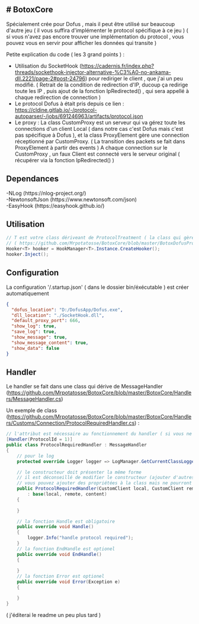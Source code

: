 <h2> # BotoxCore </h2>

Spécialement crée pour Dofus , mais il peut être utilisé sur beaucoup d'autre jeu ( il vous suffira d'implémenter le protocol spécifique à ce jeu ) ( si vous n'avez pas encore trouver une implémentation du protocol , vous pouvez vous en servir pour afficher les données qui transite )

Petite explication du code ( les 3 grand points ) :
  - Utilisation du SocketHook (https://cadernis.fr/index.php?threads/sockethook-injector-alternative-%C3%A0-no-ankama-dll.2221/page-2#post-24796) pour rediriger le client , que j'ai un peu modifié. ( Retrait de la condition de redirection d'IP, ducoup ça redirige toute les IP , puis ajout de la fonction IpRedirected() , qui sera appellé à chaque redirection de connection )
  - Le protocol Dofus à était pris depuis ce lien : https://cldine.gitlab.io/-/protocol-autoparser/-/jobs/691246963/artifacts/protocol.json
  - Le proxy :
La class CustomProxy est un serveur qui va gérez toute les connections d'un client Local ( dans notre cas c'est Dofus mais c'est pas spécifique à Dofus ), et la class ProxyElement gère une connection réceptionné par CustomProxy. ( La transition des packets se fait dans ProxyElement à partir des events ) 
A chaque connection sur le CustomProxy , un faux Client est connecté vers le serveur original ( récupérer via la fonction IpRedirected() )

<h2> Dependances </h2>
  -NLog (https://nlog-project.org/)</br>  
  -NewtonsoftJson (https://www.newtonsoft.com/json)</br>  
  -EasyHook (https://easyhook.github.io/)</br>

<h2> Utilisation </h2>

```csharp
// T est votre class dériveant de ProtocolTreatment ( la class qui gère le traitement du protocol ) dans le cas de Dofus c'est MessageInformation
// ( https://github.com/Mrpotatosse/BotoxCore/blob/master/BotoxDofusProtocol/Protocol/MessageInformation.cs ) 
Hooker<T> hooker = HookManager<T>.Instance.CreateHooker();
hooker.Inject();
```

<h2> Configuration </h2>
La configuration '/.startup.json' ( dans le dossier bin/éxécutable ) est créer automatiquement

```json
{
  "dofus_location": "D:/DofusApp/Dofus.exe",
  "dll_location": "./SocketHook.dll",
  "default_proxy_port": 666,
  "show_log": true,
  "save_log": true,
  "show_message": true,
  "show_message_content": true,
  "show_data": false
}
```

<h2> Handler </h2>

Le handler se fait dans une class qui dérive de MessageHandler (https://github.com/Mrpotatosse/BotoxCore/blob/master/BotoxCore/Handlers/MessageHandler.cs)

Un exemple de class (https://github.com/Mrpotatosse/BotoxCore/blob/master/BotoxCore/Handlers/Customs/Connection/ProtocolRequiredHandler.cs) :

```csharp
// l'attribut est nécessaire au fonctionnement du handler ( si vous ne le mettez pas , la class ne sera pas reconnu comme étant un handler )
[Handler(ProtocolId = 1)]
public class ProtocolRequiredHandler : MessageHandler
{
    // pour le log
    protected override Logger logger => LogManager.GetCurrentClassLogger();

    // le constructeur doit présenter la même forme 
    // il est déconseillé de modifier le constructeur (ajouter d'autres arguments) étant donné que ça produira une erreur 
    // vous pouvez ajouter des propriétées à la class mais ne pourront pas être initialisé à partir d'un argument du constructeur
    public ProtocolRequiredHandler(CustomClient local, CustomClient remote, ProtocolJsonContent content) 
        : base(local, remote, content)
    {
    
    }

    // la fonction Handle est obligatoire
    public override void Handle()
    {
        logger.Info("handle protocol required");
    }
    // la fonction EndHandle est optionel
    public override void EndHandle()
    {
        
    }
    // la fonction Error est optionel
    public override void Error(Exception e)
    {

    }
}
```

( j'éditerai le readme un peu plus tard )
